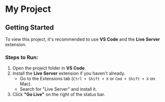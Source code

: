 # My Project

## Getting Started

To view this project, it's recommended to use **VS Code** and the **Live Server** extension.

### Steps to Run:

1. Open the project folder in **VS Code**.
2. Install the **Live Server** extension if you haven't already.
   - Go to the Extensions tab (`Ctrl + Shift + X` or `Cmd + Shift + X` on Mac).
   - Search for "Live Server" and install it.
3. Click **"Go Live"** on the right of the status bar.
